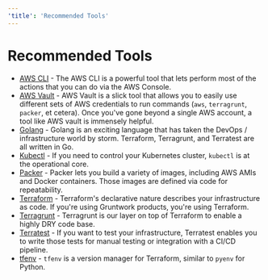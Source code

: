 ```yaml
---
'title': 'Recommended Tools'
---
```


# Recommended Tools

* [AWS CLI](https://aws.amazon.com/cli/) - The AWS CLI is a powerful tool that lets perform most of the actions that you can do via the AWS Console.
* [AWS Vault](https://github.com/99designs/aws-vault#installing) - AWS Vault is a slick tool that allows you to easily use different sets of AWS credentials to run commands (`aws`, `terragrunt`, `packer`, et cetera). Once you've gone beyond a single AWS account, a tool like AWS vault is immensely helpful.
* [Golang](https://go.dev/dl/) - Golang is an exciting language that has taken the DevOps / infrastructure world by storm. Terraform, Terragrunt, and Terratest are all written in Go.
* [Kubectl](https://kubernetes.io/docs/tasks/tools/) - If you need to control your Kubernetes cluster, `kubectl` is at the operational core.
* [Packer](https://www.packer.io/downloads) - Packer lets you build a variety of images, including AWS AMIs and Docker containers. Those images are defined via code for repeatability.
* [Terraform](https://www.terraform.io/downloads) - Terraform's declarative nature describes your infrastructure as code. If you're using Gruntwork products, you're using Terraform.
* [Terragrunt](https://terragrunt.gruntwork.io/docs/getting-started/install/) - Terragrunt is our layer on top of Terraform to enable a highly DRY code base.
* [Terratest](https://github.com/gruntwork-io/terratest) - If you want to test your infrastructure, Terratest enables you to write those tests for manual testing or integration with a CI/CD pipeline.
* [tfenv](https://github.com/tfutils/tfenv#installation) - `tfenv` is a version manager for Terraform, similar to `pyenv` for Python.
